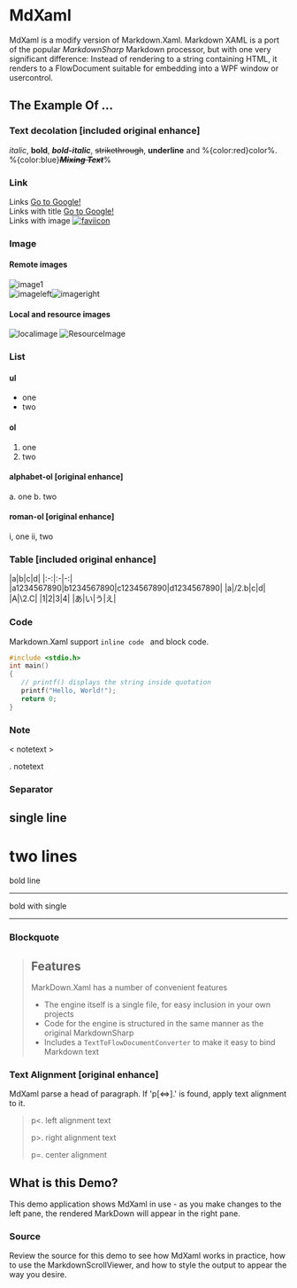 ﻿# MdXaml #

MdXaml is a modify version of Markdown.Xaml.
Markdown XAML is a port of the popular *MarkdownSharp* Markdown processor, but 
with one very significant difference: Instead of rendering to a string 
containing HTML, it renders to a FlowDocument suitable for embedding into a 
WPF window or usercontrol.


## The Example Of ... ##

### Text decolation [included original enhance] ###
*italic*, **bold**, ***bold-italic***, ~~strikethrough~~, __underline__ and %{color:red}color%.  
%{color:blue}***~~__Mixing Text__~~***%

### Link ###
Links [Go to Google!](https://www.google.com)  
Links with title [Go to Google!](https://www.google.com "google.")  
Links with image [![faviicon](https://www.google.com/favicon.ico)](https://www.google.com "google favicon")
### Image ###
#### Remote images ####
![image1](http://placehold.it/300x25)  
![imageleft](http://placehold.it/150x25/0000FF "blue")![imageright](http://placehold.it/150x25/00FFFF "cyan")
#### Local and resource images ####
![localimage](LocalPath.png)
![ResourceImage](Asset/ResourceImage.png)

### List ###
#### ul
* one
* two

#### ol
1. one
2. two
#### alphabet-ol [original enhance]
a. one
b. two

#### roman-ol [original enhance]
i, one
ii, two

### Table [included original enhance] ###
|a|b|c|d|
|:-:|:-|-:|
|a1234567890|b1234567890|c1234567890|d1234567890|
|a|/2.b|c|d|
|A|\2.C|
|1|2|3|4|
|あ|い|う|え|

### Code ###
Markdown.Xaml support ```inline code ``` and block code.
```c
#include <stdio.h>
int main()
{
   // printf() displays the string inside quotation
   printf("Hello, World!");
   return 0;
}
```

### Note ###

< notetext >

<p>. notetext


### Separator ###
single line
 ---
two lines
 ===
bold line
 ***
bold with single
___

### Blockquote ###
> ## Features ##
> MarkDown.Xaml has a number of convenient features
> 
> * The engine itself is a single file, for easy inclusion in your own projects
> * Code for the engine is structured in the same manner as the original MarkdownSharp  
> * Includes a `TextToFlowDocumentConverter` to make it easy to bind Markdown text

### Text Alignment [original enhance] ###
MdXaml parse a head of paragraph. If 'p[<=>].' is found, apply text alignment to it.
> p<. left alignment text
> 
> p>. right alignment text
> 
> p=. center alignment


## What is this Demo? ##

This demo application shows MdXaml in use - as you make changes to the 
left pane, the rendered MarkDown will appear in the right pane.

### Source ###

Review the source for this demo to see how MdXaml works in practice, how to use the MarkdownScrollViewer,
and how to style the output to appear the way you desire.

